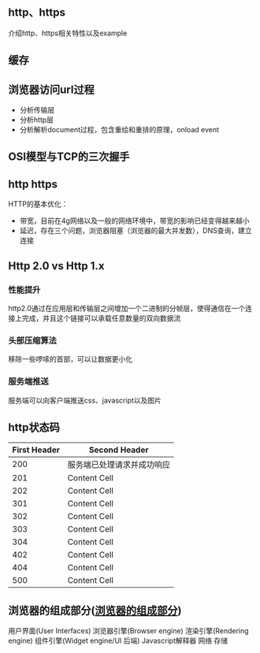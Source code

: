 ## http、https
介绍http、https相关特性以及example

## 缓存

## 浏览器访问url过程
+ 分析传输层
+ 分析http层
+ 分析解析document过程，包含重绘和重排的原理，onload event
  

## OSI模型与TCP的三次握手


## http https
HTTP的基本优化：
+ 带宽，目前在4g网络以及一般的网络环境中，带宽的影响已经变得越来越小
+ 延迟，存在三个问题，浏览器阻塞（浏览器的最大并发数），DNS查询，建立连接

## Http 2.0 vs Http 1.x
### 性能提升
http2.0通过在应用层和传输层之间增加一个二进制的分帧层，使得通信在一个连接上完成，并且这个链接可以承载任意数量的双向数据流

### 头部压缩算法
移除一些啰嗦的首部，可以让数据更小化

### 服务端推送
服务端可以向客户端推送css、javascript以及图片

## http状态码

| First Header  | Second Header |
| ------------- | ------------- |
| 200  | 服务端已处理请求并成功响应 |
| 201  | Content Cell  |
| 202  | Content Cell  |
| 301  | Content Cell  |
| 302  | Content Cell  |
| 303  | Content Cell  |
| 304  | Content Cell  |
| 402  | Content Cell  |
| 404  | Content Cell  |
| 500  | Content Cell  |



## 浏览器的组成部分([浏览器的组成部分](https://mrhuang87.github.io/2017/12/24/typescript-in-a-browser/))
用户界面(User Interfaces)
浏览器引擎(Browser engine)
渲染引擎(Rendering engine)
组件引擎(Widget engine/UI 后端)
Javascript解释器
网络
存储


